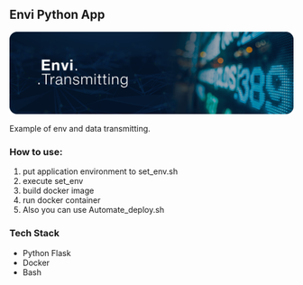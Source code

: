 ## Envi Python App
<p align="center">
	<img src="https://github.com/extsand/envi_python_app/blob/main/static/envi_transmitting-min.png?raw=true" width="auto" height="auto">
</p>
Example of env and data transmitting.

### How to use:
1. put application environment to set_env.sh
2. execute set_env
3. build docker image
4. run docker container
5. Also you can use Automate_deploy.sh 

### Tech Stack
- Python Flask
- Docker
- Bash

